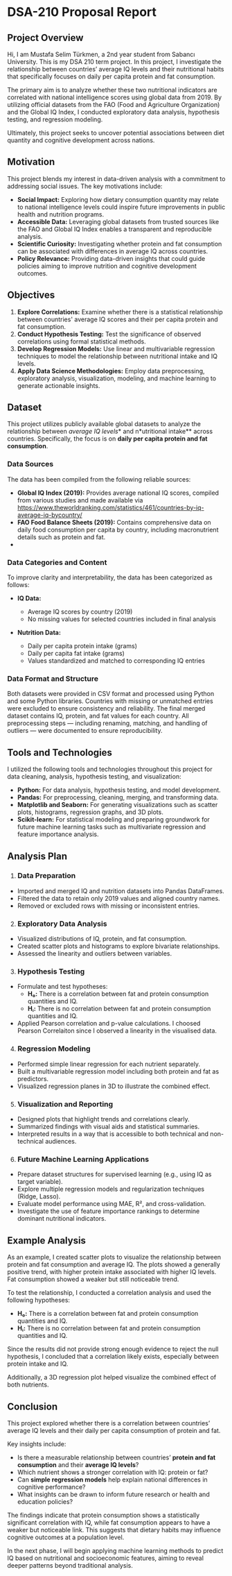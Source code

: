 # DSA-210 Proposal Report

## Project Overview

Hi, I am Mustafa Selim Türkmen, a 2nd year student from Sabancı University. This is my DSA 210 term project. In this project, I investigate the relationship between countries’ average IQ levels and their nutritional habits that specifically focuses on daily per capita protein and fat consumption. 

The primary aim is to analyze whether these two nutritional indicators are correlated with national intelligence scores using global data from 2019. By utilizing official datasets from the FAO (Food and Agriculture Organization) and the Global IQ Index, I conducted exploratory data analysis, hypothesis testing, and regression modeling.

Ultimately, this project seeks to uncover potential associations between diet quantity and cognitive development across nations.

## Motivation

This project blends my interest in data-driven analysis with a commitment to addressing social issues. The key motivations include:

- **Social Impact:** Exploring how dietary consumption quantity may relate to national intelligence levels could inspire future improvements in public health and nutrition programs.
- **Accessible Data:** Leveraging global datasets from trusted sources like the FAO and Global IQ Index enables a transparent and reproducible analysis.
- **Scientific Curiosity:** Investigating whether protein and fat consumption can be associated with differences in average IQ across countries.
- **Policy Relevance:** Providing data-driven insights that could guide policies aiming to improve nutrition and cognitive development outcomes.

## Objectives

1. **Explore Correlations:**
   Examine whether there is a statistical relationship between countries' average IQ scores and their per capita protein and fat consumption.
2. **Conduct Hypothesis Testing:**
  Test the significance of observed correlations using formal statistical methods.
3. **Develop Regression Models:**
  Use linear and multivariable regression techniques to model the relationship between nutritional intake and IQ levels.
4. **Apply Data Science Methodologies:**
  Employ data preprocessing, exploratory analysis, visualization, modeling, and machine learning to generate actionable insights.

## Dataset

This project utilizes publicly available global datasets to analyze the relationship between *average IQ levels** and n*utritional intake** across countries. Specifically, the focus is on **daily per capita protein and fat consumption**.

### Data Sources
The data has been compiled from the following reliable sources:

- **Global IQ Index (2019):** Provides average national IQ scores, compiled from various studies and made available via https://www.theworldranking.com/statistics/461/countries-by-iq-average-iq-bycountry/
- **FAO Food Balance Sheets (2019):** Contains comprehensive data on daily food consumption per capita by country, including macronutrient details such as protein and fat.
- 
### Data Categories and Content
To improve clarity and interpretability, the data has been categorized as follows:

- **IQ Data:**
  - Average IQ scores by country (2019)
  - No missing values for selected countries included in final analysis

- **Nutrition Data:**
  - Daily per capita protein intake (grams)
  - Daily per capita fat intake (grams)
  - Values standardized and matched to corresponding IQ entries

### Data Format and Structure 
Both datasets were provided in CSV format and processed using Python and some Python libraries. Countries with missing or unmatched entries were excluded to ensure consistency and reliability. The final merged dataset contains IQ, protein, and fat values for each country. All preprocessing steps — including renaming, matching, and handling of outliers — were documented to ensure reproducibility.


## Tools and Technologies
I utilized the following tools and technologies throughout this project for data cleaning, analysis, hypothesis testing, and visualization:

- **Python:** For data analysis, hypothesis testing, and model development.
- **Pandas:** For preprocessing, cleaning, merging, and transforming data.
- **Matplotlib and Seaborn:** For generating visualizations such as scatter plots, histograms, regression graphs, and 3D plots.
- **Scikit-learn:** For statistical modeling and preparing groundwork for future machine learning tasks such as multivariate regression and feature importance analysis.

## Analysis Plan
 
1. ### Data Preparation

- Imported and merged IQ and nutrition datasets into Pandas DataFrames.
- Filtered the data to retain only 2019 values and aligned country names.
- Removed or excluded rows with missing or inconsistent entries.

2. ### Exploratory Data Analysis

- Visualized distributions of IQ, protein, and fat consumption.
- Created scatter plots and histograms to explore bivariate relationships.
- Assessed the linearity and outliers between variables.

3. ### Hypothesis Testing

- Formulate and test hypotheses:
  - **H₀:** There is a correlation between fat and protein consumption quantities and IQ.
  - **Hᵢ:** There is no correlation between fat and protein consumption quantities and IQ.
- Applied Pearson correlation and p-value calculations. I choosed Pearson Correlaiton since I observed a linearity in the visualised data.

4. ### Regression Modeling

- Performed simple linear regression for each nutrient separately.
- Built a multivariable regression model including both protein and fat as predictors.
- Visualized regression planes in 3D to illustrate the combined effect.

5. ### Visualization and Reporting

- Designed plots that highlight trends and correlations clearly.
- Summarized findings with visual aids and statistical summaries.
- Interpreted results in a way that is accessible to both technical and non-technical audiences.

6. ### Future Machine Learning Applications

- Prepare dataset structures for supervised learning (e.g., using IQ as target variable).
- Explore multiple regression models and regularization techniques (Ridge, Lasso).
- Evaluate model performance using MAE, R², and cross-validation.
- Investigate the use of feature importance rankings to determine dominant nutritional indicators.

## Example Analysis

As an example, I created scatter plots to visualize the relationship between protein and fat consumption and average IQ. The plots showed a generally positive trend, with higher protein intake associated with higher IQ levels. Fat consumption showed a weaker but still noticeable trend.

To test the relationship, I conducted a correlation analysis and used the following hypotheses:

- **H₀:** There is a correlation between fat and protein consumption quantities and IQ.
- **Hᵢ:** There is no correlation between fat and protein consumption quantities and IQ.

Since the results did not provide strong enough evidence to reject the null hypothesis, I concluded that a correlation likely exists, especially between protein intake and IQ.

Additionally, a 3D regression plot helped visualize the combined effect of both nutrients.

## Conclusion

This project explored whether there is a correlation between countries’ average IQ levels and their daily per capita consumption of protein and fat.

Key insights include:

- Is there a measurable relationship between countries’ **protein and fat consumption** and their **average IQ levels**?
- Which nutrient shows a stronger correlation with IQ: protein or fat?
- Can **simple regression models** help explain national differences in cognitive performance?
- What insights can be drawn to inform future research or health and education policies?

The findings indicate that protein consumption shows a statistically significant correlation with IQ, while fat consumption appears to have a weaker but noticeable link. This suggests that dietary habits may influence cognitive outcomes at a population level.

In the next phase, I will begin applying machine learning methods to predict IQ based on nutritional and socioeconomic features, aiming to reveal deeper patterns beyond traditional analysis.
